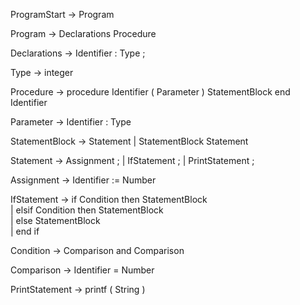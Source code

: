ProgramStart       → Program

Program            → Declarations Procedure

Declarations       → Identifier : Type ;

Type               → integer

Procedure          → procedure Identifier ( Parameter ) StatementBlock end Identifier

Parameter          → Identifier : Type

StatementBlock     → Statement
                   | StatementBlock Statement

Statement          → Assignment ;
                   | IfStatement ;
                   | PrintStatement ;

Assignment         → Identifier := Number

IfStatement        → if Condition then StatementBlock  
                   | elsif Condition then StatementBlock  
                   | else StatementBlock  
                   | end if

Condition          → Comparison and Comparison

Comparison         → Identifier = Number

PrintStatement     → printf ( String )
